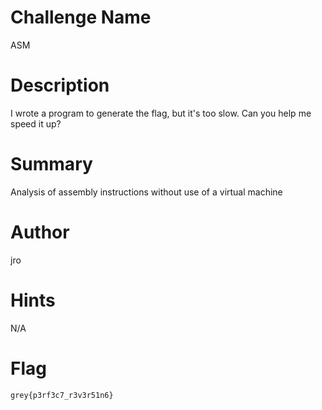 # Challenge Name

ASM

# Description

I wrote a program to generate the flag, but it's too slow. Can you help me speed it up?

# Summary

Analysis of assembly instructions without use of a virtual machine

# Author

jro

# Hints

N/A

# Flag

`grey{p3rf3c7_r3v3r51n6}`

